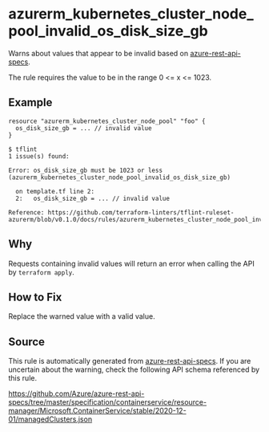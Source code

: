 <!--- This file generated by `tools/apispec-rule-gen/main.go`. DO NOT EDIT --->

# azurerm_kubernetes_cluster_node_pool_invalid_os_disk_size_gb

Warns about values that appear to be invalid based on [azure-rest-api-specs](https://github.com/Azure/azure-rest-api-specs).

The rule requires the value to be in the range 0 <= x <= 1023.

## Example

```hcl
resource "azurerm_kubernetes_cluster_node_pool" "foo" {
  os_disk_size_gb = ... // invalid value
}
```

```
$ tflint
1 issue(s) found:

Error: os_disk_size_gb must be 1023 or less (azurerm_kubernetes_cluster_node_pool_invalid_os_disk_size_gb)

  on template.tf line 2:
  2:   os_disk_size_gb = ... // invalid value

Reference: https://github.com/terraform-linters/tflint-ruleset-azurerm/blob/v0.1.0/docs/rules/azurerm_kubernetes_cluster_node_pool_invalid_os_disk_size_gb.md

```

## Why

Requests containing invalid values will return an error when calling the API by `terraform apply`.

## How to Fix

Replace the warned value with a valid value.

## Source

This rule is automatically generated from [azure-rest-api-specs](https://github.com/Azure/azure-rest-api-specs). If you are uncertain about the warning, check the following API schema referenced by this rule.

https://github.com/Azure/azure-rest-api-specs/tree/master/specification/containerservice/resource-manager/Microsoft.ContainerService/stable/2020-12-01/managedClusters.json
